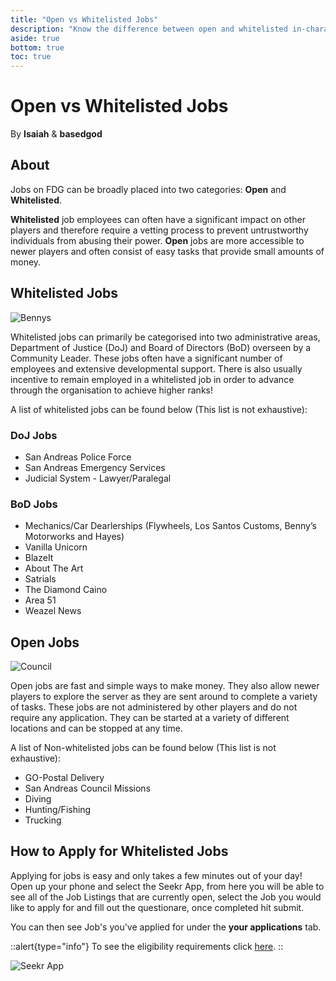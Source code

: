 ```yaml
---
title: "Open vs Whitelisted Jobs"
description: "Know the difference between open and whitelisted in-character jobs"
aside: true
bottom: true
toc: true
---
```


# Open vs Whitelisted Jobs

By **Isaiah** & **basedgod**

## About
Jobs on FDG can be broadly placed into two categories: **Open** and **Whitelisted**. 

**Whitelisted** job employees can often have a significant impact on other players and therefore require a vetting process to prevent untrustworthy individuals from abusing their power. **Open** jobs are more accessible to newer players and often consist of easy tasks that provide small amounts of money.

## Whitelisted Jobs

![Bennys](https://i.imgur.com/y5orK4b.png)

Whitelisted jobs can primarily be categorised into two administrative areas, Department of Justice (DoJ)  and Board of Directors (BoD) overseen by a Community Leader. These jobs often have a significant number of employees and extensive developmental support. There is also usually incentive to remain employed in a whitelisted job in order to advance through the organisation to achieve higher ranks!

A list of whitelisted jobs can be found below (This list is not exhaustive):

### DoJ Jobs
- San Andreas Police Force
- San Andreas Emergency Services
- Judicial System - Lawyer/Paralegal

### BoD Jobs
- Mechanics/Car Dearlerships (Flywheels, Los Santos Customs, Benny’s Motorworks and Hayes)
- Vanilla Unicorn
- BlazeIt
- About The Art
- Satrials
- The Diamond Caino
- Area 51
- Weazel News


## Open Jobs

![Council](https://i.imgur.com/RbVu4tr.png)

Open jobs are fast and simple ways to make money. They also allow newer players to explore the server as they are sent around to complete a variety of tasks. These jobs are not administered by other players and do not require any application. They can be started at a variety of different locations and can be stopped at any time. 

A list of Non-whitelisted jobs can be found below (This list is not exhaustive):

- GO-Postal Delivery
- San Andreas Council Missions
- Diving
- Hunting/Fishing
- Trucking


## How to Apply for Whitelisted Jobs
Applying for jobs is easy and only takes a few minutes out of your day! Open up your phone and select the Seekr App, from here you will be able to see all of the Job Listings that are currently open, select the Job you would like to apply for and fill out the questionare, once completed hit submit.

You can then see Job's you've applied for under the **your applications** tab.

::alert{type="info"}
To see the eligibility requirements click [here](/server-docs/job-guides/police).
::

![Seekr App](https://i.imgur.com/kvUT7cP.png)
